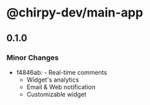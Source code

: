 # @chirpy-dev/main-app

## 0.1.0

### Minor Changes

- f4846ab: - Real-time comments
  - Widget's analytics
  - Email & Web notification
  - Customizable widget
